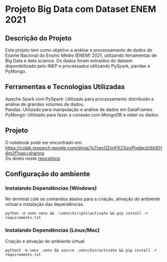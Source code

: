 # Projeto Big Data com Dataset ENEM 2021

## Descrição do Projeto
Este projeto tem como objetivo a análise e processamento de dados do Exame Nacional do Ensino Médio (ENEM) 2021, utilizando ferramentas de Big Data e data science. Os dados foram extraídos do dataset disponibilizado pelo INEP e processados utilizando PySpark, pandas e PyMongo.

## Ferramentas e Tecnologias Utilizadas
Apache Spark com PySpark: Utilizado para processamento distribuído e análise de grandes volumes de dados.<br>
Pandas: Utilizado para manipulação e análise de dados em DataFrames.<br>
PyMongo: Utilizado para fazer a conexão com MongoDB e obter os dados.


## Projeto
O notebook pode ser encontrado em: 
https://colab.research.google.com/drive/1o7xevOZmiFK23izvPtxdqrzUbhEH4m2f?usp=sharing <br>
Ou direto neste <a href='https://github.com/Devrafael112/bigdata-enem/blob/main/big_data_apache_spark.ipynb'>repositório </a>

## Configuração do ambiente

### Instalando Dependências (Windows)
No terminal cole os comandos abaixo para a criação, ativação do ambiente virtual e instalação das dependências.
```
python -m venv venv && .\venv\Scripts\activate && pip install -r requirements.txt
```

### Instalando Dependências (Linux/Mac)
Criação e ativação do ambiente virtual
```
python3 -m venv .venv && source .venv/bin/activate && pip install -r requirements.txt
```
